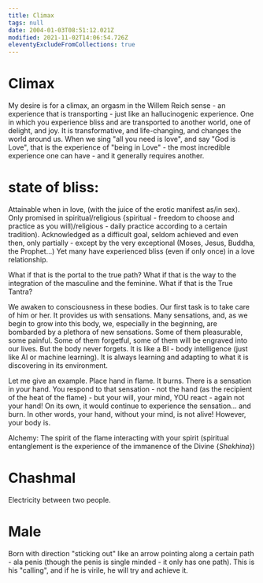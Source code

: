 ```yaml
---
title: Climax
tags: null
date: 2004-01-03T08:51:12.021Z
modified: 2021-11-02T14:06:54.726Z
eleventyExcludeFromCollections: true
---
```


# Climax

My desire is for a climax, an orgasm in the Willem Reich sense - an experience that is transporting - just like an hallucinogenic experience. One in which you experience bliss and are transported to another world, one of delight, and joy. It is transformative, and life-changing, and changes the world around us. When we sing "all you need is love", and say "God is Love", that is the experience of "being in Love" - the most incredible experience one can have - and it generally requires another.

# state of bliss:

Attainable when in love, (with the juice of the erotic manifest as/in sex). Only promised in spiritual/religious {spiritual - freedom to choose and practice as you will)/religious - daily practice according to a certain tradition). Acknowledged as a difficult goal, seldom achieved and even then, only partially - except by the very exceptional (Moses, Jesus, Buddha, the Prophet...) Yet many have experienced bliss (even if only once) in a love relationship.

What if that is the portal to the true path? What if that is the way to the integration of the masculine and the feminine. What if that is the True Tantra?

We awaken to consciousness in these bodies. Our first task is to take care of him or her. It provides us with sensations. Many sensations, and, as we begin to grow into this body, we, especially in the beginning, are bombarded by a plethora of new sensations. Some of them pleasurable, some painful. Some of them forgetful, some of them will be engraved into our lives. But the body never forgets. It is like a BI - body intelligence (just like AI or machine learning). It is always learning and adapting to what it is discovering in its environment.

Let me give an example. Place hand in flame. It burns. There is a sensation in your hand. You respond to that sensation - not the hand (as the recipient of the heat of the flame) - but your will, your mind, YOU react - again not your hand! On its own, it would continue to experience the sensation... and burn. In other words, your hand, without your mind, is not alive! However, your body is.

Alchemy: The spirit of the flame interacting with your spirit (spiritual entanglement is the experience of the immanence of the Divine {_Shekhina_})

# Chashmal

Electricity between two people.

# Male

Born with direction "sticking out" like an arrow pointing along a certain path - ala penis (though the penis is single minded - it only has one path). This is his "calling", and if he is virile, he will try and achieve it.
